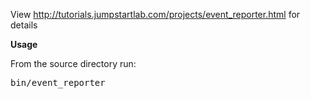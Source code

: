 View http://tutorials.jumpstartlab.com/projects/event_reporter.html for details

**Usage**

From the source directory run: <pre>bin/event_reporter<code> 
